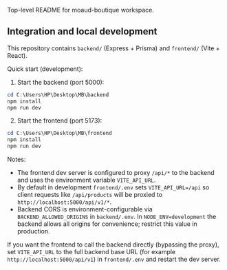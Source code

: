 Top-level README for moaud-boutique workspace.

Integration and local development
---------------------------------

This repository contains `backend/` (Express + Prisma) and `frontend/` (Vite + React).

Quick start (development):

1. Start the backend (port 5000):

```powershell
cd C:\Users\HP\Desktop\MB\backend
npm install
npm run dev
```

2. Start the frontend (port 5173):

```powershell
cd C:\Users\HP\Desktop\MB\frontend
npm install
npm run dev
```

Notes:
- The frontend dev server is configured to proxy `/api/*` to the backend and uses the environment variable `VITE_API_URL`.
- By default in development `frontend/.env` sets `VITE_API_URL=/api` so client requests like `/api/products` will be proxied to `http://localhost:5000/api/v1/*`.
- Backend CORS is environment-configurable via `BACKEND_ALLOWED_ORIGINS` in `backend/.env`. In `NODE_ENV=development` the backend allows all origins for convenience; restrict this value in production.

If you want the frontend to call the backend directly (bypassing the proxy), set `VITE_API_URL` to the full backend base URL (for example `http://localhost:5000/api/v1`) in `frontend/.env` and restart the dev server.
